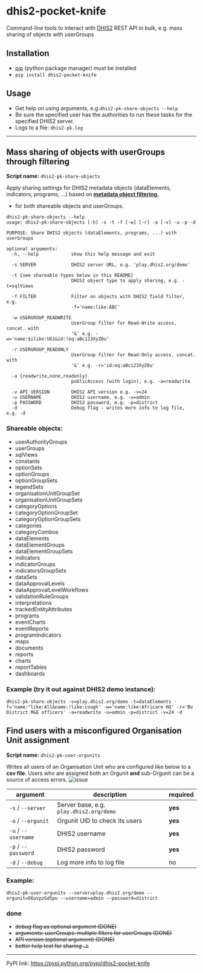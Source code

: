 # dhis2-pocket-knife

Command-line tools to interact with [DHIS2](https://dhis2.org) REST API in bulk, e.g. mass sharing of objects with userGroups

## Installation

* [pip](https://pip.pypa.io/en/stable/installing) (python package manager) must be installed
* `pip install dhis2-pocket-knife`

## Usage
* Get help on using arguments, e.g.`dhis2-pk-share-objects --help`
* Be sure the specified user has the authorities to run these tasks for the specified DHIS2 server.
* Logs to a file: `dhis2-pk.log`

---

## Mass sharing of objects with userGroups through filtering

**Script name:** `dhis2-pk-share-objects`

Apply sharing settings for DHIS2 metadata objects (dataElements, indicators, programs, ...) based on **[metadata object filtering.](https://dhis2.github.io/dhis2-docs/master/en/developer/html/dhis2_developer_manual_full.html#webapi_metadata_object_filter)**
- for both shareable objects and userGroups.

```
dhis2-pk-share-objects --help
usage: dhis2-pk-share-objects [-h] -s -t -f [-w] [-r] -a [-v] -u -p -d

PURPOSE: Share DHIS2 objects (dataElements, programs, ...) with userGroups

optional arguments:
  -h, --help            show this help message and exit
  
  -s SERVER             DHIS2 server URL, e.g. 'play.dhis2.org/demo'
  
  -t {see shareable types below in this README}
                        DHIS2 object type to apply sharing, e.g. -t=sqlViews
                        
  -f FILTER             Filter on objects with DHIS2 field filter, e.g.
                        -f='name:like:ABC'
                        
  -w USERGROUP_READWRITE
                        UserGroup filter for Read-Write access, concat. with
                        '&' e.g. -w='name:$ilike:UG1&id:!eq:aBc123XyZ0u'
                        
  -r USERGROUP_READONLY
                        UserGroup filter for Read-Only access, concat. with
                        '&' e.g. -r='id:eq:aBc123XyZ0u'
                        
  -a {readwrite,none,readonly}
                        publicAccess (with login), e.g. -a=readwrite
                        
  -v API_VERSION        DHIS2 API version e.g. -v=24
  -u USERNAME           DHIS2 username, e.g. -u=admin
  -p PASSWORD           DHIS2 password, e.g. -p=district
  -d                    Debug flag - writes more info to log file, e.g. -d

```

### Shareable objects:
- userAuthorityGroups
- userGroups
- sqlViews
- constants
- optionSets
- optionGroups
- optionGroupSets
- legendSets
- organisationUnitGroupSet
- organisationUnitGroupSets
- categoryOptions
- categoryOptionGroupSet
- categoryOptionGroupSets
- categories
- categoryCombos
- dataElements
- dataElementGroups
- dataElementGroupSets
- indicators
- indicatorGroups
- indicatorsGroupSets
- dataSets
- dataApprovalLevels
- dataApprovalLevelWorkflows
- validationRuleGroups
- interpretations
- trackedEntityAttributes
- programs
- eventCharts
- eventReports
- programIndicators
- maps
- documents
- reports
- charts
- reportTables
- dashboards

### Example (try it out against DHIS2 demo instance):

```
dhis2-pk-share-objects -s=play.dhis2.org/demo -t=dataElements -f='name:^like:All&name:!like:cough' -w='name:like:Africare HQ' -r='Bo District M&E officers' -a=readwrite -u=admin -p=district -v=24 -d
```

## Find users with a misconfigured Organisation Unit assignment

**Script name:** `dhis2-pk-user-orgunits`

Writes all users of an Organisation Unit who are configured like below to a **csv file**. Users who are assigned both an Orgunit **and** sub-Orgunit can be a source of access errors.
![issue](https://i.imgur.com/MXiALrL.png)

|argument              |description   |required|
|---|---|---|
|`-s` / `--server`     |Server base, e.g. `play.dhis2.org/demo`   |**yes**|
|`-o` / `--orgunit`    |Orgunit UID to check its users     |**yes**|
|`-u` / `--username`   |DHIS2 username   |**yes**|
|`-p` / `--password`   |DHIS2 password   |**yes**|
|`-d` / `--debug`      |Log more info to log file   |no|

### Example:
```
dhis2-pk-user-orgunits --server=play.dhis2.org/demo --orgunit=O6uvpzGd5pu --username=admin --password=district
```



### done

- ~~debug flag as optional argument (DONE)~~
- ~~arguments: userGroups: multiple filters for userGroups (DONE)~~
- ~~API version (optional argument) (DONE)~~
- ~~better help text for sharing `-h`~~


---
PyPI link: https://pypi.python.org/pypi/dhis2-pocket-knife
